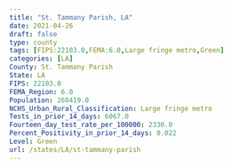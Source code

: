 ```yaml
---
title: "St. Tammany Parish, LA"
date: 2021-04-26
draft: false
type: county
tags: [FIPS:22103.0,FEMA:6.0,Large fringe metro,Green]
categories: [LA]
County: St. Tammany Parish
State: LA
FIPS: 22103.0
FEMA_Region: 6.0
Population: 260419.0
NCHS_Urban_Rural_Classification: Large fringe metro
Tests_in_prior_14_days: 6067.0
Fourteen_day_test_rate_per_100000: 2330.0
Percent_Positivity_in_prior_14_days: 0.022
Level: Green
url: /states/LA/st-tammany-parish
---
```



